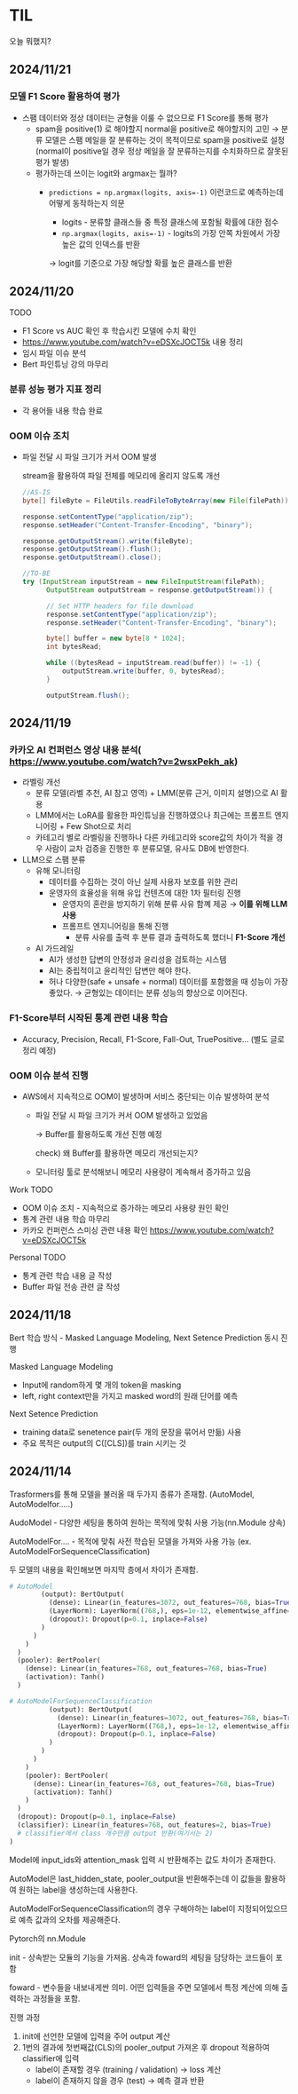 # TIL
오늘 뭐했지?
## 2024/11/21

### 모델 F1 Score 활용하여 평가

- 스팸 데이터와 정상 데이터는 균형을 이룰 수 없으므로 F1 Score를 통해 평가
    - spam을 positive(1) 로 해야할지 normal을 positive로 해야할지의 고민
    → 분류 모델은 스팸 메일을 잘 분류하는 것이 목적이므로 spam을 positive로 설정
    (normal이 positive일 경우 정상 메일을 잘 분류하는지를 수치화하므로 잘못된 평가 발생)
    - 평가하는데 쓰이는 logit와 argmax는 뭘까?
        - `predictions = np.argmax(logits, axis=-1)` 이런코드로 예측하는데 어떻게 동작하는지 의문
            - logits - 분류할 클래스들 중 특정 클래스에 포함될 확률에 대한 점수
            - `np.argmax(logits, axis=-1)` - logits의 가장 안쪽 차원에서 가장 높은 값의 인덱스를 반환
            
            → logit를 기준으로 가장 해당할 확률 높은 클래스를 반환

## 2024/11/20

TODO
- F1 Score vs AUC 확인 후 학습시킨 모델에 수치 확인
- https://www.youtube.com/watch?v=eDSXcJOCT5k 내용 정리
- 임시 파일 이슈 분석
- Bert 파인튜닝 강의 마무리

### 분류 성능 평가 지표 정리

- 각 용어들 내용 학습 완료

### OOM 이슈 조치

- 파일 전달 시 파일 크기가 커서 OOM 발생
    
    stream을 활용하여 파일 전체를 메모리에 올리지 않도록 개선
    
    ```java
    //AS-IS
    byte[] fileByte = FileUtils.readFileToByteArray(new File(filePath));
    
    response.setContentType("application/zip");
    response.setHeader("Content-Transfer-Encoding", "binary");
    
    response.getOutputStream().write(fileByte);
    response.getOutputStream().flush();
    response.getOutputStream().close();
    ```
    
    ```java
    //TO-BE
    try (InputStream inputStream = new FileInputStream(filePath);
          OutputStream outputStream = response.getOutputStream()) {
    
          // Set HTTP headers for file download
          response.setContentType("application/zip");
          response.setHeader("Content-Transfer-Encoding", "binary");
    
          byte[] buffer = new byte[8 * 1024];
          int bytesRead;
    
          while ((bytesRead = inputStream.read(buffer)) != -1) {
              outputStream.write(buffer, 0, bytesRead);
          }
    
          outputStream.flush();
    ```
    

## 2024/11/19

### 카카오 AI 컨퍼런스 영상 내용 분석( https://www.youtube.com/watch?v=2wsxPekh_ak)

- 라벨링 개선
    - 분류 모델(라벨 추천, AI 참고 영역) + LMM(분류 근거, 이미지 설명)으로 AI 활용
    - LMM에서는 LoRA를 활용한 파인튜닝을 진행하였으나 최근에는 프롬프트 엔지니어링 + Few Shot으로 처리
    - 카테고리 별로 라벨링을 진행하나 다른 카테고리와 score값의 차이가 적을 경우 사람이 교차 검증을 진행한 후 분류모델, 유사도 DB에 반영한다.
- LLM으로 스팸 분류
    - 유해 모니터링
        - 데이터를 수집하는 것이 아닌 실제 사용자 보호를 위한 관리
        - 운영자의 효율성을 위해 유입 컨텐츠에 대한 1차 필터링 진행
            - 운영자의 혼란을 방지하기 위해 분류 사유 함꼐 제공 → **이를 위해 LLM 사용**
            - 프롬프트 엔지니어링을 통해 진행
                - 분류 사유를 출력 후 분류 결과 출력하도록 했더니 **F1-Score 개선**
    - AI 가드레일
        - AI가 생성한 답변의 안정성과 윤리성을 검토하는 시스템
        - AI는 중립적이고 윤리적인 답변만 해야 한다.
        - 허나 다양한(safe + unsafe + normal) 데이터를 포함했을 때 성능이 가장 좋았다.
        → 균형있는 데이터는 분류 성능의 향상으로 이어진다.

### F1-Score부터 시작된 통계 관련 내용 학습

- Accuracy, Precision, Recall, F1-Score, Fall-Out, TruePositive… (별도 글로 정리 예정)

### OOM 이슈 분석 진행

- AWS에서 지속적으로 OOM이 발생하며 서비스 중단되는 이슈 발생하여 분석
    - 파일 전달 시 파일 크기가 커서 OOM 발생하고 있었음
        
        → Buffer를 활용하도록 개선 진행 예정
        
        check) 왜 Buffer를 활용하면 메모리 개선되는지?
        
    - 모니터링 툴로 분석해보니 메모리 사용량이 계속해서 증가하고 있음

Work TODO

- OOM 이슈 조치 - 지속적으로 증가하는 메모리 사용량 원인 확인
- 통계 관련 내용 학습 마무리
- 카카오 컨퍼런스 스미싱 관련 내용 확인 https://www.youtube.com/watch?v=eDSXcJOCT5k

Personal TODO

- 통계 관련 학습 내용 글 작성
- Buffer 파일 전송 관련 글 작성

## 2024/11/18

Bert 학습 방식 - Masked Language Modeling, Next Setence Prediction 동시 진행

Masked Language Modeling

- Input에 random하게 몇 개의 token을 masking
- left, right context만을 가지고 masked word의 원래 단어를 예측

Next Setence Prediction

- training data로 senetence pair(두 개의 문장을 묶어서 만듦) 사용
- 주요 목적은 output의 C([CLS])를 train 시키는 것

## 2024/11/14

Trasformers를 통해 모델을 불러올 때 두가지 종류가 존재함. (AutoModel, AutoModelfor…..)

AudoModel - 다양한 세팅을 통하여 원하는 목적에 맞춰 사용 가능(nn.Module 상속)

AutoModelFor…. - 목적에 맞춰 사전 학습된 모델을 가져와 사용 가능
(ex. AutoModelForSequenceClassification)

두 모델의 내용을 확인해보면 마지막 층에서 차이가 존재함.

```python
# AutoModel
        (output): BertOutput(
          (dense): Linear(in_features=3072, out_features=768, bias=True)
          (LayerNorm): LayerNorm((768,), eps=1e-12, elementwise_affine=True)
          (dropout): Dropout(p=0.1, inplace=False)
        )
      )
    )
  )
  (pooler): BertPooler(
    (dense): Linear(in_features=768, out_features=768, bias=True)
    (activation): Tanh()
  )
```

```python
# AutoModelForSequenceClassification
          (output): BertOutput(
            (dense): Linear(in_features=3072, out_features=768, bias=True)
            (LayerNorm): LayerNorm((768,), eps=1e-12, elementwise_affine=True)
            (dropout): Dropout(p=0.1, inplace=False)
          )
        )
      )
    )
    (pooler): BertPooler(
      (dense): Linear(in_features=768, out_features=768, bias=True)
      (activation): Tanh()
    )
  )
  (dropout): Dropout(p=0.1, inplace=False)
  (classifier): Linear(in_features=768, out_features=2, bias=True)
  # classifier에서 class 개수만큼 output 반환(여기서는 2)
)
```

Model에 input_ids와 attention_mask 입력 시 반환해주는 값도 차이가 존재한다.

AutoModel은 last_hidden_state, pooler_output을 반환해주는데 이 값들을 활용하여 원하는 label을 생성하는데 사용한다.

AutoModelForSequenceClassification의 경우 구해야하는 label이 지정되어있으므로 예측 값과의 오차를 제공해준다.

Pytorch의 nn.Module

init - 상속받는 모듈의 기능을 가져옴. 상속과 foward의 세팅을 담당하는 코드들이 포함

foward - 변수들을 내보내게싼 의미. 어떤 입력들을 주면 모델에서 특정 계산에 의해 출력하는 과정들을 포함.

진행 과정

1. init에 선언한 모델에 입력을 주어 output 계산
2. 1번의 결과에 첫번째값(CLS)의 pooler_output 가져온 후 dropout 적용하여 classifier에 입력
    - label이 존재할 경우 (training / validation) → loss 계산
    - label이 존재하지 않을 경우 (test) → 예측 결과 반환
